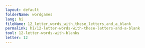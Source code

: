 ```yaml
---
layout: default
folderName: wordgames
lang: hi
fileName: 12_letter_words_with_these_letters_and_a_blank
permalink: hi/12-letter-words-with-these-letters-and-a-blank
tool: 12-letter-words-with-blanks
letter: 12
---
```

